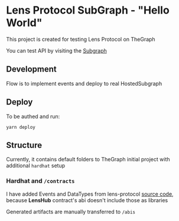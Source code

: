# Lens Protocol SubGraph - "Hello World"

This project is created for testing Lens Protocol on TheGraph

You can test API by visiting the [Subgraph](https://thegraph.com/hosted-service/subgraph/andriishupta/hello-world)

## Development
Flow is to implement events and deploy to real HostedSubgraph

## Deploy
To be authed and run:

`yarn deploy`

## Structure

Currently, it contains default folders to TheGraph initial project with additional `hardhat` setup

### Hardhat and `/contracts`
I have added Events and DataTypes from lens-protocol [source code](https://github.com/aave/lens-protocol/tree/main/contracts/libraries),
because **LensHub** contract's abi doesn't include those as libraries

Generated artifacts are manually transferred to `/abis`
